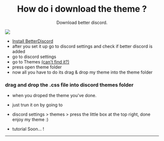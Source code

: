 <h1 align="center">How do i download the theme ?</h1>
<p align="center">Download better discord.</p>

![](https://media.discordapp.net/attachments/632178016491143188/632202909655760896/Hnet.com-image.gif)

- [Install BetterDiscord](https://github.com/rauenzi/BetterDiscordApp/releases/download/v1.0.0/BandagedBD_Windows.exe)
- after you set it up go to discord settings and check if better discord is added 
- go to discord settings 
- go to Themes [(can't find it?)](https://youtu.be/48Zh3h_SD-o)
- press open theme folder
- now all you have to do its drag & drop my theme into the theme folder
### drag and drop the .css file into discord themes folder
- when you droped the theme you've done.
- just trun it on by going to
- discord settings > themes > press the little box at the top right, done enjoy my theme :) 

- tutorial Soon... !
---
